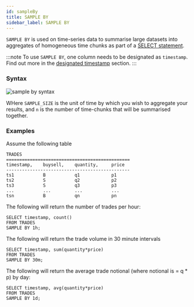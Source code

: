 ```yaml
---
id: sampleBy
title: SAMPLE BY
sidebar_label: SAMPLE BY
---
```


`SAMPLE BY` is used on time-series data to summarise large datasets into
aggregates of homogeneous time chunks as part of a
[SELECT statement](sqlSELECT.md).

:::note
To use `SAMPLE BY`, one column needs to be designated as `timestamp`.
Find out more in the [designated timestamp](designatedTimestamp.md) section.
:::

### Syntax

![sample by syntax](/img/doc/diagrams/sampleBy.svg)

WHere `SAMPLE_SIZE` is the unit of time by which you wish to aggregate your
results, and `n` is the number of time-chunks that will be summarised together.

### Examples

Assume the following table

```script
TRADES
===============================================
timestamp,    buysell,    quantity,     price
-----------------------------------------------
ts1           B           q1            p1
ts2           S           q2            p2
ts3           S           q3            p3
...           ...         ...           ...
tsn           B           qn            pn
```

The following will return the number of trades per hour:

```questdb-sql title="trades - hourly interval"
SELECT timestamp, count()
FROM TRADES
SAMPLE BY 1h;
```

The following will return the trade volume in 30 minute intervals

```questdb-sql title="trades - 30 minute interval"
SELECT timestamp, sum(quantity*price)
FROM TRADES
SAMPLE BY 30m;
```

The following will return the average trade notional (where notional is = q \*
p) by day:

```questdb-sql title="trades - daily interval"
SELECT timestamp, avg(quantity*price)
FROM TRADES
SAMPLE BY 1d;
```
